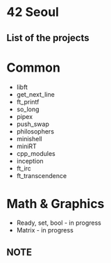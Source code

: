 # 42 Seoul


## List of the projects

# Common
- libft
- get_next_line
- ft_printf
- so_long 
- pipex
- push_swap
- philosophers
- minishell
- miniRT  
- cpp_modules  
- inception  
- ft_irc  
- ft_transcendence

# Math & Graphics
- Ready, set, bool - in progress
- Matrix - in progress

## NOTE
